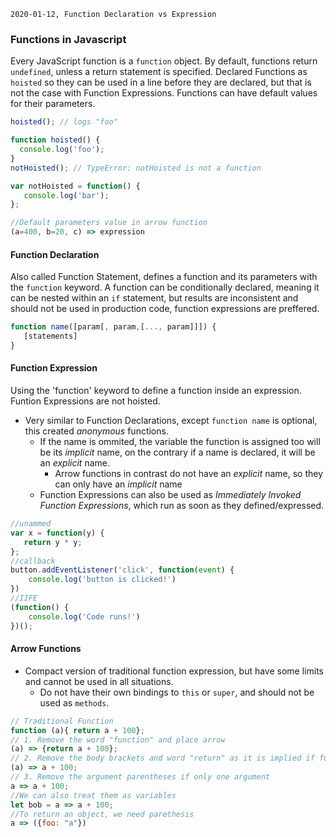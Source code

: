 `2020-01-12, Function Declaration vs Expression`

### Functions in Javascript
Every JavaScript function is a `function` object.
By default, functions return `undefined`, unless a return statement is specified.
Declared Functions as `hoisted` so they can be used in a line before they are declared, but that is not the case with Function Expressions.
Functions can have default values for their parameters.


```javascript
hoisted(); // logs "foo"

function hoisted() {
  console.log('foo');
}
notHoisted(); // TypeError: notHoisted is not a function

var notHoisted = function() {
   console.log('bar');
};

//Default parameters value in arrow function
(a=400, b=20, c) => expression
```

#### Function Declaration
Also called Function Statement, defines a function and its parameters with the `function` keyword.
A function can be conditionally declared, meaning it can be nested within an `if` statement, but results are inconsistent and should not be used in production code, function expressions are preffered.

```javascript
function name([param[, param,[..., param]]]) {
   [statements]
}
```


#### Function Expression
Using the 'function' keyword to define a function inside an expression. Funtion Expressions are not hoisted.
- Very similar to Function Declarations, except `function name` is optional, this created *anonymous* functions.
  - If the name is ommited, the variable the function is assigned too will be its *implicit* name, on the contrary if a name is declared, it will be an *explicit* name.
    - Arrow functions in contrast do not have an *explicit* name, so they can only have an *implicit* name
  - Function Expressions can also be used as *Immediately Invoked Function Expressions*, which run as soon as they defined/expressed.

```javascript
//unammed
var x = function(y) {
   return y * y;
};
//callback
button.addEventListener('click', function(event) {
    console.log('button is clicked!')
})
//IIFE
(function() {
    console.log('Code runs!')
})();
```

#### Arrow Functions
- Compact version of traditional function expression, but have some limits and cannot be used in all situations.
  - Do not have their own bindings to `this` or `super`, and should not be used as `methods`.

```javascript
// Traditional Function
function (a){ return a + 100};
// 1. Remove the word "function" and place arrow
(a) => {return a + 100};
// 2. Remove the body brackets and word "return" as it is implied if function only has one expression
(a) => a + 100;
// 3. Remove the argument parentheses if only one argument
a => a + 100;
//We can also treat them as variables
let bob = a => a + 100;
//To return an object, we need parethesis
a => ({foo: "a"})
```
